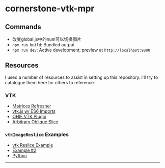 # cornerstone-vtk-mpr

## Commands
- 改变global.js中的num可以切换图片
- `npm run build`: Bundled output
- `npm run dev`: Active development; preview at `http://localhost:9000`

## Resources

I used a number of resources to assist in setting up this repository. I'll try
to catalogue them here for others to reference.

### VTK

- [Matrices Refresher][matrices-refresher]
- [vtk.js w/ ES6 Imports][vtk-js-setup]
- [OHIF VTK Plugin][ohif-vtk-plugin]
- [Arbitrary Oblique Slice][arbitrary-oblique-slice]

### `vtkImageReslice` Examples

- [vtk Reslice Example][vtk-reslice-example]
- [Example #2][vtk-reslice-example-2]
- [Python][python-example]

---

[vtk-js-setup]: https://kitware.github.io/vtk-js/docs/intro_vtk_as_es6_dependency.html
[ohif-vtk-plugin]: https://github.com/OHIF/VTKPlugin
[vtk-reslice-example]: https://public.kitware.com/pipermail/vtkusers/2010-April/059673.html
[vtk-reslice-example-2]: https://vtk.org/gitweb?p=VTK.git;a=blob;f=Examples/ImageProcessing/Cxx/ImageSlicing.cxx
[matrices-refresher]: http://www.opengl-tutorial.org/beginners-tutorials/tutorial-3-matrices/
[arbitrary-oblique-slice]: https://public.kitware.com/pipermail/vtkusers/2009-October/054073.html
[python-example]: https://github.com/Kitware/VTK/blob/6b559c65bb90614fb02eb6d1b9e3f0fca3fe4b0b/Examples/ImageProcessing/Python/ImageSlicing.py

